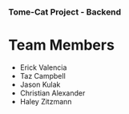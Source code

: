 ### Tome-Cat Project - Backend

# Team Members
- Erick Valencia
- Taz Campbell
- Jason Kulak
- Christian Alexander
- Haley Zitzmann 
